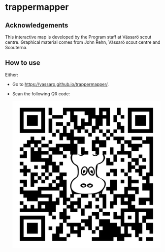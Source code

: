 # trappermapper

## Acknowledgements

This interactive map is developed by the Program staff at Vässarö scout centre. Graphical material comes from John Rehn, Vässarö scout centre and Scouterna.


## How to use
Either:
- Go to https://vassaro.github.io/trappermapper/.
- Scan the following QR code: 
  
  ![QR code that lead to the map.](/img/qr/qr.trappermapper.png "QR code that lead to the map.")
